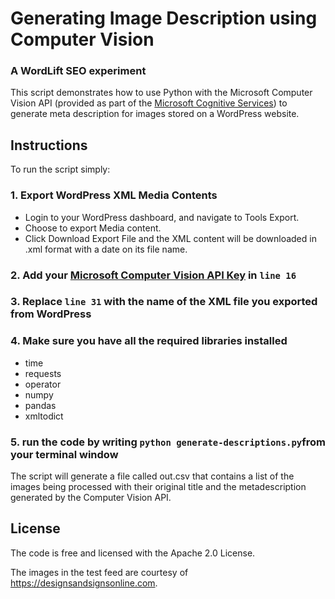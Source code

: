 # Generating Image Description using Computer Vision
### A WordLift SEO experiment

This script demonstrates how to use Python with the Microsoft Computer Vision API (provided as part of the [Microsoft Cognitive Services](https://www.microsoft.com/cognitive-services)) to generate meta description for images stored on a WordPress website.

## Instructions
To run the script simply: 

### 1. Export WordPress XML Media Contents
  - Login to your WordPress dashboard, and navigate to Tools Export.
  - Choose to export Media content.
  - Click Download Export File and the XML content will be downloaded in .xml format with a date on its file name.
### 2. Add your [Microsoft Computer Vision API Key](https://www.microsoft.com/cognitive-services/en-us/computer-vision-api) in `line 16` 
### 3. Replace `line 31` with the name of the XML file you exported from WordPress
### 4. Make sure you have all the required libraries installed
  - time 
  - requests
  - operator
  - numpy 
  - pandas
  - xmltodict 
### 5. run the code by writing `python generate-descriptions.py`from your terminal window
  
The script will generate a file called out.csv that contains a list of the images being processed with their original title and the metadescription generated by the Computer Vision API.

## License
The code is free and licensed with the Apache 2.0 License.  

The images in the test feed are courtesy of https://designsandsignsonline.com.

